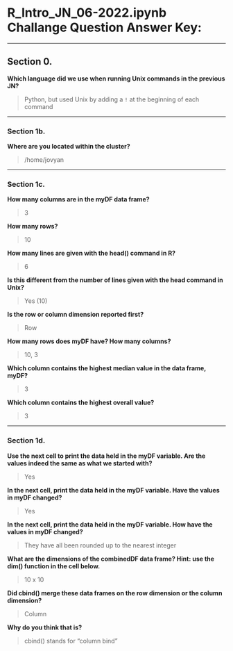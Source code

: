# R_Intro_JN_06-2022.ipynb Challange Question Answer Key:

---
## Section 0.

**Which language did we use when running Unix commands in the previous JN?**
> Python, but used Unix by adding a `!` at the beginning of each command

---
### Section 1b.

**Where are you located within the cluster?**
> /home/jovyan

---
### Section 1c.

**How many columns are in the myDF data frame?**
> 3

**How many rows?**
> 10

**How many lines are given with the head() command in R?**
> 6

**Is this different from the number of lines given with the head command in Unix?**
> Yes (10)

**Is the row or column dimension reported first?**
> Row

**How many rows does myDF have? How many columns?**
> 10, 3

**Which column contains the highest median value in the data frame, myDF?**
> 3

**Which column contains the highest overall value?**
> 3

---
### Section 1d.

**Use the next cell to print the data held in the myDF variable. Are the values indeed the same as what we started with?**
> Yes

**In the next cell, print the data held in the myDF variable. Have the values in myDF changed?**
> Yes

**In the next cell, print the data held in the myDF variable. How have the values in myDF changed?**
> They have all been rounded up to the nearest integer

**What are the dimensions of the combinedDF data frame? Hint: use the dim() function in the cell below.**
> 10 x 10

**Did cbind() merge these data frames on the row dimension or the column dimension?**
> Column

**Why do you think that is?**
> cbind() stands for “column bind”

